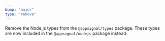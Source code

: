 ```yaml
---
bump: "major"
type: "remove"
---
```


Remove the Node.js types from the `@appsignal/types` package. These types are now included in the `@appsignal/nodejs` package instead.
